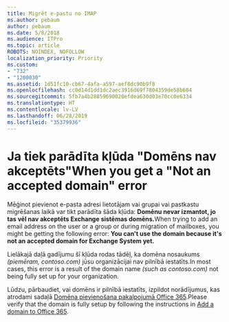 ```yaml
---
title: Migrēt e-pastu no IMAP
ms.author: pebaum
author: pebaum
ms.date: 5/8/2018
ms.audience: ITPro
ms.topic: article
ROBOTS: NOINDEX, NOFOLLOW
localization_priority: Priority
ms.custom:
- "732"
- "1200030"
ms.assetid: 1d51fc10-cb67-4afa-a597-aef8dc90b9f8
ms.openlocfilehash: cc0d14d1dd1dc2aec3916d69f7804359de58b604
ms.sourcegitcommit: 5fb7a4b28859690020efdea630d03e70cc0e6334
ms.translationtype: HT
ms.contentlocale: lv-LV
ms.lasthandoff: 06/28/2019
ms.locfileid: "35379936"
---
```

# <a name="when-you-get-a-not-an-accepted-domain-error"></a><span data-ttu-id="26c22-102">Ja tiek parādīta kļūda "Domēns nav akceptēts"</span><span class="sxs-lookup"><span data-stu-id="26c22-102">When you get a "Not an accepted domain" error</span></span>

<span data-ttu-id="26c22-103">Mēģinot pievienot e-pasta adresi lietotājam vai grupai vai pastkastu migrēšanas laikā var tikt parādīta šāda kļūda: **Domēnu nevar izmantot, jo tas vēl nav akceptēts Exchange sistēmas domēns.**</span><span class="sxs-lookup"><span data-stu-id="26c22-103">When trying to add an email address on the user or a group or during migration of mailboxes, you might be getting the following error: **You can't use the domain because it's not an accepted domain for Exchange System yet.**</span></span>
  
<span data-ttu-id="26c22-104">Lielākajā daļā gadījumu šī kļūda rodas tādēļ, ka domēna nosaukums *(piemēram, contoso.com)* jūsu organizācijai nav pilnībā iestatīts.</span><span class="sxs-lookup"><span data-stu-id="26c22-104">In most cases, this error is a result of the domain name *(such as contoso.com)*  not being fully set up for your organization.</span></span>
  
<span data-ttu-id="26c22-105">Lūdzu, pārbaudiet, vai domēns ir pilnībā iestatīts, izpildot norādījumus, kas atrodami sadaļā [Domēna pievienošana pakalpojumā Office 365](https://support.office.com/article/6383f56d-3d09-4dcb-9b41-b5f5a5efd611).</span><span class="sxs-lookup"><span data-stu-id="26c22-105">Please verify that the domain is fully setup by following the instructions in [Add a domain to Office 365](https://support.office.com/article/6383f56d-3d09-4dcb-9b41-b5f5a5efd611).</span></span>
  